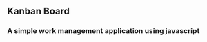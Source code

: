 ## Kanban Board

### A simple work management application using javascript

<img scr="https://github.com/rohanSoni2033/Kanban-board/blob/master/kanban_board.jpg">
